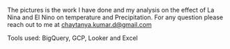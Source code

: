 The pictures is the work I have done and my analysis on the effect of La Nina and El Nino on temperature and Precipitation. For any question please reach out to me at chaytanya.kumar.d@gmail.com


Tools used: BigQuery, GCP, Looker and Excel 
